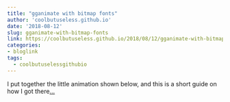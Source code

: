 ```yaml
---
title: "gganimate with bitmap fonts"
author: 'coolbutuseless.github.io'
date: '2018-08-12'
slug: gganimate-with-bitmap-fonts
link: https://coolbutuseless.github.io/2018/08/12/gganimate-with-bitmap-fonts/
categories:
- bloglink
tags:
  - coolbutuselessgithubio
---
```


I put together the little animation shown below, and this is a short guide on how I got there[... <i class="fas fa-external-link-alt"></i>](https://coolbutuseless.github.io/2018/08/12/gganimate-with-bitmap-fonts/)

